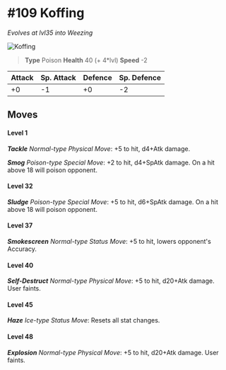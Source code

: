 # #109 Koffing
*Evolves at lvl35 into Weezing*

![Koffing](https://img.pokemondb.net/sprites/home/normal/1x/koffing.png)

> **Type** Poison
> **Health** 40 (+ 4\*lvl)
> **Speed** -2

| Attack | Sp. Attack | Defence | Sp. Defence |
| ------ | ---------- | ------- | ----------- |
| +0 | -1 | +0 | -2 |

## Moves
#### Level 1

***Tackle** Normal-type Physical Move*: +5 to hit, d4+Atk damage. 

***Smog** Poison-type Special Move*: +2 to hit, d4+SpAtk damage. On a hit above 18 will poison opponent.
#### Level 32

***Sludge** Poison-type Special Move*: +5 to hit, d6+SpAtk damage. On a hit above 18 will poison opponent.
#### Level 37

***Smokescreen** Normal-type Status Move*: +5 to hit, lowers opponent's Accuracy.
#### Level 40

***Self-Destruct** Normal-type Physical Move*: +5 to hit, d20+Atk damage. User faints.
#### Level 45

***Haze** Ice-type Status Move*: Resets all stat changes.
#### Level 48

***Explosion** Normal-type Physical Move*: +5 to hit, d20+Atk damage. User faints.

